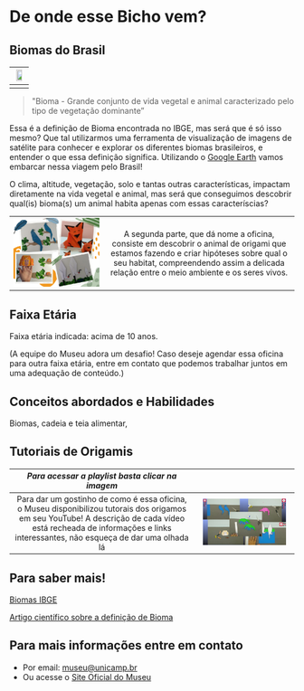 # De onde esse Bicho vem?

## Biomas do Brasil

|<img src="bicho.png" width="70%" height="70%"> |
| :-----:|
||


> "Bioma - Grande conjunto de vida vegetal e animal caracterizado pelo tipo de vegetação dominante” 

Essa é a definição de Bioma encontrada no IBGE, mas será que é só isso mesmo? Que tal utilizarmos uma ferramenta de visualização de imagens de satélite para conhecer e explorar os diferentes biomas brasileiros, e entender o que essa definição significa. Utilizando o [Google Earth](https://earth.google.com/) vamos embarcar nessa viagem pelo Brasil!

O clima, altitude, vegetação, solo e tantas outras características, impactam diretamente na vida vegetal e animal, mas será que conseguimos descobrir qual(is) bioma(s) um animal habita apenas com essas caracteríscias?

|||
|:-------------:|:-------------:|
|![origamis](deonde.png)| A segunda parte, que dá nome a oficina, consiste em descobrir o animal de origami que estamos fazendo e criar hipóteses sobre qual o seu habitat, compreendendo assim a delicada relação entre o meio ambiente e os seres vivos.|

## Faixa Etária
Faixa etária indicada: acima de 10 anos.

(A equipe do Museu adora um desafio! Caso deseje agendar essa oficina para outra faixa etária, entre em contato que podemos trabalhar juntos em uma adequação de conteúdo.)

## Conceitos abordados e Habilidades

Biomas, cadeia e teia alimentar, 

## Tutoriais de Origamis

|_Para acessar a playlist basta clicar na imagem_||
|:-------------:|:-------------:|
|Para dar um gostinho de como é essa oficina, o Museu disponibilizou tutorais dos origamos em seu YouTube! A descrição de cada vídeo está recheada de informações e links interessantes, não esqueça de dar uma olhada lá| [<img src="videos.png" width="90%" height="90%">](https://youtube.com/playlist?list=PL7FkgJrOVo2bBwugblsqzjxyxkubx507Q)|

## Para saber mais!

[Biomas IBGE](https://geoftp.ibge.gov.br/informacoes_ambientais/estudos_ambientais/biomas/documentos/Sintese_Descricao_Biomas.pdf)

[Artigo científico sobre a definição de Bioma](https://www.scielo.br/scielo.php?script=sci_arttext&pid=S0102-33062006000100002)

## Para mais informações entre em contato

* Por email: museu@unicamp.br
* Ou acesse o [Site Oficial do Museu](https://www.mc.unicamp.br/visite)



